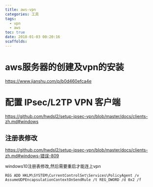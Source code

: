 ```yaml
---
title: aws-vpn
categories: 工具
tags:
  - vpn
  - aws
toc: true
date: 2018-01-03 00:20:16
scaffolds:
---
```


# aws服务器的创建及vpn的安装
https://www.jianshu.com/p/b0d460efca4e

# 配置 IPsec/L2TP VPN 客户端
https://github.com/hwdsl2/setup-ipsec-vpn/blob/master/docs/clients-zh.md#windows
## 注册表修改
https://github.com/hwdsl2/setup-ipsec-vpn/blob/master/docs/clients-zh.md#windows-错误-809 

windows10注册表修改,然后需要重启才能连上vpn 
```
REG ADD HKLM\SYSTEM\CurrentControlSet\Services\PolicyAgent /v AssumeUDPEncapsulationContextOnSendRule /t REG_DWORD /d 0x2 /f
```
